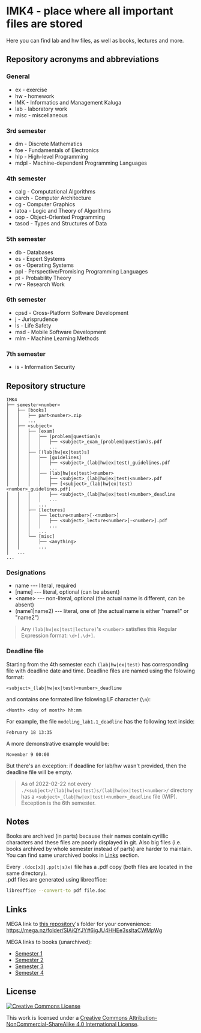 # IMK4 - place where all important files are stored

Here you can find lab and hw files, as well as books, lectures and more.

## Repository acronyms and abbreviations

### General

- ex - exercise
- hw - homework
- IMK - Informatics and Management Kaluga
- lab - laboratory work
- misc - miscellaneous

### 3rd semester

- dm - Discrete Mathematics
- foe - Fundamentals of Electronics
- hlp - High-level Programming
- mdpl - Machine-dependent Programming Languages

### 4th semester

- calg - Computational Algorithms
- carch - Computer Architecture
- cg - Computer Graphics
- latoa - Logic and Theory of Algorithms
- oop - Object-Oriented Programming
- tasod - Types and Structures of Data

### 5th semester

- db - Databases
- es - Expert Systems
- os - Operating Systems
- ppl - Perspective/Promising Programming Languages
- pt - Probability Theory
- rw - Research Work

### 6th semester

- cpsd - Cross-Platform Software Development
- j - Jurisprudence
- ls - Life Safety
- msd - Mobile Software Development
- mlm - Machine Learning Methods

### 7th semester

- is - Information Security

## Repository structure

```text
IMK4
├── semester<number>
│   ├── [books]
│   │   ├── part<number>.zip
│   │   ...
│   ├── <subject>
│   │   ├── [exam]
│   │   │   ├── (problem|question)s
│   │   │   │   ├── <subject>_exam_(problem|question)s.pdf
│   │   │   │   ...
│   │   ├── [(lab|hw|ex|test)s]
│   │   │   ├── [guidelines]
│   │   │   │   ├── <subject>_(lab|hw|ex|test)_guidelines.pdf
│   │   │   │   ...
│   │   │   ├── (lab|hw|ex|test)<number>
│   │   │   │   ├── <subject>_(lab|hw|ex|test)<number>.pdf
│   │   │   │   ├── [<subject>_(lab|hw|ex|test)<number>_guidelines.pdf]
│   │   │   │   ├── <subject>_(lab|hw|ex|test)<number>_deadline
│   │   │   │   ...
│   │   │   ...
│   │   ├── [lectures]
│   │   │   ├── lecture<number>[-<number>]
│   │   │   │   ├── <subject>_lecture<number>[-<number>].pdf
│   │   │   │   ...
│   │   │   ...
│   │   └── [misc]
│   │       ├── <anything>
│   │       ...
│   ...
...
```

### Designations

- name --- literal, required
- [name] --- literal, optional (can be absent)
- \<name> --- non-literal, optional (the actual name is different, can be absent)
- (name1|name2) --- literal, one of (the actual name is either "name1" or "name2")

> Any `(lab|hw|ex|test|lecture)`'s `<number>` satisfies this Regular Expression
> format: `\d+[.\d+]`.

### Deadline file

Starting from the 4th semester each `(lab|hw|ex|test)` has corresponding file
with deadline date and time. Deadline files are named using the folowing format:

```text
<subject>_(lab|hw|ex|test)<number>_deadline
```

and contains one formated line folowing LF character (`\n`):

```text
<Month> <day of month> hh:mm
```

For example, the file `modeling_lab1.1_deadline` has the following text inside:

```text
February 18 13:35
```

A more demonstrative example would be:

```text
November 9 00:00
```

But there's an exception: if deadline for lab/hw wasn't provided, then the
deadline file will be empty.

> As of 2022-02-22 not every
> `./<subject>/(lab|hw|ex|test)s/(lab|hw|ex|test)<number>/`
> directory has a `<subject>_(lab|hw|ex|test)<number>_deadline` file (WIP).
> Exception is the 6th semester.

## Notes

Books are archived (in parts) because their names contain cyrillic
characters and these files are poorly displayed in git. Also big files
(i.e. books archived by whole semester instead of parts) are harder to maintain.
You can find same unarchived books in [Links](#links) section.

Every `.(doc[x]|.pp(t|s)x)` file has a .pdf copy (both files are located
in the same directory).\
.pdf files are generated using libreoffice:

```sh
libreoffice --convert-to pdf file.doc
```

## Links

MEGA link to [this repository](https://github.com/Andrew15-5/IMK4)'s folder
for your convenience:\
<https://mega.nz/folder/SIAiQYJY#6igJU4HHEe3ssltaCWMpWg>

MEGA links to books (unarchived):

- [Semester 1](https://mega.nz/folder/TQxyUIqS#_xU7mo_k8_v1CONH0DX2EA)
- [Semester 2](https://mega.nz/folder/fABghKzZ#IV_bfdzB42dbAPNow27a9Q)
- [Semester 3](https://mega.nz/folder/vI5SmB4J#lc0kxkz4ZdPQVB_WC-eG8Q)
- [Semester 4](https://mega.nz/folder/nBwllQYK#Fq3yOhnM5tbhIldpNuYh-A)

## License

[<img
alt="Creative Commons License"
style="border-width:0"
src="https://i.creativecommons.org/l/by-nc-sa/4.0/88x31.png"
/>](http://creativecommons.org/licenses/by-nc-sa/4.0/)

This work is licensed under a
[Creative Commons Attribution-NonCommercial-ShareAlike 4.0 International
License](http://creativecommons.org/licenses/by-nc-sa/4.0/).
